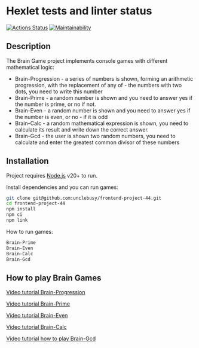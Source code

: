 # Hexlet tests and linter status

[![Actions Status](https://github.com/unclebusy/frontend-project-44/workflows/hexlet-check/badge.svg)](https://github.com/unclebusy/frontend-project-44/actions) [![Maintainability](https://api.codeclimate.com/v1/badges/a99a88d28ad37a79dbf6/maintainability)](https://codeclimate.com/github/unclebusy/frontend-project-44/maintainability)

## Description

The Brain Game project implements console games with different mathematical logic:

- Brain-Progression - a series of numbers is shown, forming an arithmetic progression, with the replacement of any of - the numbers with two dots, you need to write this number
- Brain-Prime - a random number is shown and you need to answer yes if the number is prime, or no if not.
- Brain-Even - a random number is shown and you need to answer yes if the number is even, or no - if it is odd
- Brain-Calc - a random mathematical expression is shown, you need to calculate its result and write down the correct answer.
- Brain-Gcd - the user is shown two random numbers, you need to calculate and enter the greatest common divisor of these numbers

## Installation

Project requires [Node.js](https://nodejs.org/) v20+ to run.

Install dependencies and you can run games:

```sh
git clone git@github.com:unclebusy/frontend-project-44.git
cd frontend-project-44
npm install
npm ci
npm link
```

How to run games:

```sh
Brain-Prime
Brain-Even
Brain-Calc
Brain-Gcd
```

## How to play Brain Games

[Video tutorial Brain-Progression](https://asciinema.org/a/uTZdExSEy5RBDf3d4dRxVid1q)

[Video tutorial Brain-Prime](https://asciinema.org/a/b9Kf3MmMiSefsz7rMg3CfLXsT)

[Video tutorial Brain-Even](https://asciinema.org/a/yMBcCWDbOA0xaAxbVMOPhTSEH)

[Video tutorial Brain-Calc](https://asciinema.org/a/lmA37IzpEaZDc3scV9Q4hLPTR)

[Video tutorial how to play Brain-Gcd](https://asciinema.org/a/8dBmqA79Lx15Nn3V4V0lWWVxh)
